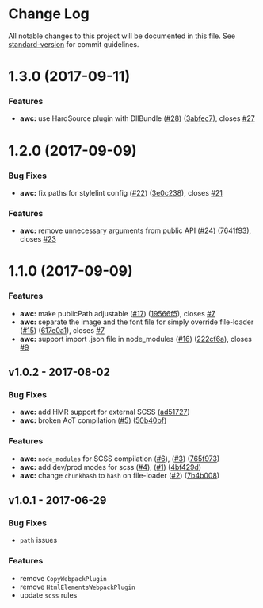 # Change Log

All notable changes to this project will be documented in this file. See [standard-version](https://github.com/conventional-changelog/standard-version) for commit guidelines.

<a name="1.3.0"></a>
# 1.3.0 (2017-09-11)


### Features

* **awc:** use HardSource plugin with DllBundle ([#28](https://github.com/ng-seed/angular-webpack-config/issues/28)) ([3abfec7](https://github.com/ng-seed/angular-webpack-config/commit/3abfec7)), closes [#27](https://github.com/ng-seed/angular-webpack-config/issues/27)



<a name="1.2.0"></a>
# 1.2.0 (2017-09-09)


### Bug Fixes

* **awc:** fix paths for stylelint config ([#22](https://github.com/ng-seed/angular-webpack-config/issues/22)) ([3e0c238](https://github.com/ng-seed/angular-webpack-config/commit/3e0c238)), closes [#21](https://github.com/ng-seed/angular-webpack-config/issues/21)


### Features

* **awc:** remove unnecessary arguments from public API ([#24](https://github.com/ng-seed/angular-webpack-config/issues/24)) ([7641f93](https://github.com/ng-seed/angular-webpack-config/commit/7641f93)), closes [#23](https://github.com/ng-seed/angular-webpack-config/issues/23)



<a name="1.1.0"></a>
# 1.1.0 (2017-09-09)



### Features

* **awc:** make publicPath adjustable ([#17](https://github.com/ng-seed/angular-webpack-config/issues/17)) ([19566f5](https://github.com/ng-seed/angular-webpack-config/commit/19566f5)), closes [#7](https://github.com/ng-seed/angular-webpack-config/issues/7)
* **awc:** separate the image and the font file for simply override file-loader ([#15](https://github.com/ng-seed/angular-webpack-config/issues/15)) ([617e0a1](https://github.com/ng-seed/angular-webpack-config/commit/617e0a1)), closes [#7](https://github.com/ng-seed/angular-webpack-config/issues/7)
* **awc:** support import .json file in node_modules ([#16](https://github.com/ng-seed/angular-webpack-config/issues/16)) ([222cf6a](https://github.com/ng-seed/angular-webpack-config/commit/222cf6a)), closes [#9](https://github.com/ng-seed/angular-webpack-config/issues/9)



## v1.0.2 - 2017-08-02
### Bug Fixes

* **awc:** add HMR support for external SCSS ([ad51727](https://github.com/ng-seed/angular-webpack-config/commit/ad51727))
* **awc:** broken AoT compilation ([#5](https://github.com/ng-seed/angular-webpack-config/issues/5)) ([50b40bf](https://github.com/ng-seed/angular-webpack-config/commit/50b40bf))


### Features
* **awc:** `node_modules` for SCSS compilation ([#6](https://github.com/ng-seed/angular-webpack-config/issues/6)), ([#3](https://github.com/ng-seed/angular-webpack-config/issues/3)) ([765f973](https://github.com/ng-seed/angular-webpack-config/commit/765f973))
* **awc:** add dev/prod modes for scss ([#4](https://github.com/ng-seed/angular-webpack-config/issues/4)), ([#1](https://github.com/ng-seed/angular-webpack-config/issues/1)) ([4bf429d](https://github.com/ng-seed/angular-webpack-config/commit/4bf429d))
* **awc:** change `chunkhash` to `hash` on file-loader ([#2](https://github.com/ng-seed/angular-webpack-config/issues/2)) ([7b4b008](https://github.com/ng-seed/angular-webpack-config/commit/7b4b008))

## v1.0.1 - 2017-06-29
### Bug Fixes
- `path` issues

### Features
- remove `CopyWebpackPlugin`
- remove `HtmlElementsWebpackPlugin`
- update `scss` rules
